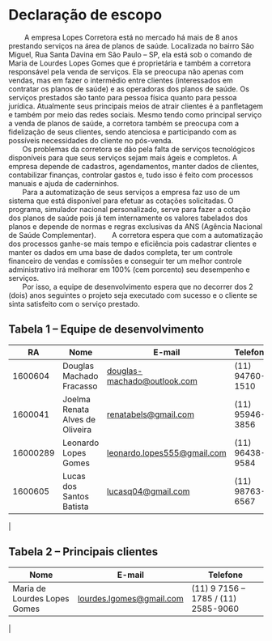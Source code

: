 # Declaração de escopo  

&nbsp; &nbsp; &nbsp; &nbsp; A empresa Lopes Corretora está no mercado há mais de 8 anos prestando serviços na área de planos de saúde. Localizada no bairro São Miguel, Rua Santa Davina em São Paulo – SP, ela está sob o comando de Maria de Lourdes Lopes Gomes que é proprietária e também a corretora responsável pela venda de serviços. Ela se preocupa não apenas com vendas, mas em fazer o intermédio entre clientes (interessados em contratar os planos de saúde) e as operadoras dos planos de saúde. Os serviços prestados são tanto para pessoa física quanto para pessoa jurídica. 
Atualmente seus principais meios de atrair clientes é a panfletagem e também por meio das redes sociais. Mesmo tendo como principal serviço a venda de planos de saúde, a corretora também se preocupa com a fidelização de seus clientes, sendo atenciosa e participando com as possíveis necessidades do cliente no pós-venda.  
&nbsp; &nbsp; &nbsp; &nbsp;Os problemas da corretora se dão pela falta de serviços tecnológicos disponíveis para que seus serviços sejam mais ágeis e completos. A empresa depende de cadastros, agendamentos, manter dados de clientes, contabilizar finanças, controlar gastos e, tudo isso é feito com processos manuais e ajuda de caderninhos.  
&nbsp; &nbsp; &nbsp; &nbsp;Para a automatização de seus serviços a empresa faz uso de um sistema que está disponível para efetuar as cotações solicitadas. O programa, simulador nacional personalizado, serve para fazer a cotação dos planos de saúde pois já tem internamente os valores tabelados dos planos e depende de normas e regras exclusivas da ANS (Agência Nacional de Saúde Complementar).
&nbsp; &nbsp; &nbsp; &nbsp;A corretora espera que com a automatização dos processos ganhe-se mais tempo e eficiência pois cadastrar clientes e manter os dados em uma base de dados completa, ter um controle financeiro de vendas e comissões e conseguir ter um melhor controle administrativo irá melhorar em 100% (cem porcento) seu desempenho e serviços.  
&nbsp; &nbsp; &nbsp; &nbsp;Por isso, a equipe de desenvolvimento espera que no decorrer dos 2 (dois) anos seguintes o projeto seja executado com sucesso e o cliente se sinta satisfeito com o serviço prestado. 

## Tabela 1 – Equipe de desenvolvimento
RA   	| Nome                          |E-mail	                     |Telefone
--------|-------------------------------|----------------------------|---------------
1600604 |Douglas Machado Fracasso       |douglas-machado@outlook.com |(11) 94760-1510
1600041 |Joelma Renata Alves de Oliveira|renatabels@gmail.com        |(11) 95946-3856
16000289|Leonardo Lopes Gomes           |leonardo.lopes555@gmail.com |(11) 96438-9584
1600605 |Lucas dos Santos Batista	    |lucasq04@gmail.com          |(11) 98763-6567
|

## Tabela 2 – Principais clientes
 Nome                          |E-mail	                     |Telefone
-------------------------------|----------------------------|---------------
Maria de Lourdes Lopes Gomes   |lourdes.lgomes@gmail.com    |(11) 9 7156 – 1785 / (11) 2585-9060
|




